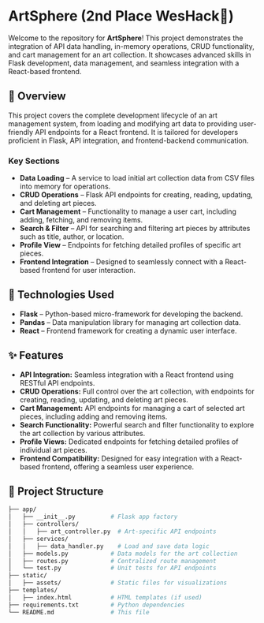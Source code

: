 # ArtSphere (2nd Place WesHack🥳)

Welcome to the repository for **ArtSphere**! This project demonstrates the integration of API data handling, in-memory operations, CRUD functionality, and cart management for an art collection. It showcases advanced skills in Flask development, data management, and seamless integration with a React-based frontend.

## 🚀 Overview

This project covers the complete development lifecycle of an art management system, from loading and modifying art data to providing user-friendly API endpoints for a React frontend. It is tailored for developers proficient in Flask, API integration, and frontend-backend communication.

### Key Sections
- **Data Loading** – A service to load initial art collection data from CSV files into memory for operations.
- **CRUD Operations** – Flask API endpoints for creating, reading, updating, and deleting art pieces.
- **Cart Management** – Functionality to manage a user cart, including adding, fetching, and removing items.
- **Search & Filter** – API for searching and filtering art pieces by attributes such as title, author, or location.
- **Profile View** – Endpoints for fetching detailed profiles of specific art pieces.
- **Frontend Integration** – Designed to seamlessly connect with a React-based frontend for user interaction.

## 🔧 Technologies Used

- **Flask** – Python-based micro-framework for developing the backend.
- **Pandas** – Data manipulation library for managing art collection data.
- **React** – Frontend framework for creating a dynamic user interface.


## ✨ Features

- **API Integration:** Seamless integration with a React frontend using RESTful API endpoints.
- **CRUD Operations:** Full control over the art collection, with endpoints for creating, reading, updating, and deleting art pieces.
- **Cart Management:** API endpoints for managing a cart of selected art pieces, including adding and removing items.
- **Search Functionality:** Powerful search and filter functionality to explore the art collection by various attributes.
- **Profile Views:** Dedicated endpoints for fetching detailed profiles of individual art pieces.
- **Frontend Compatibility:** Designed for easy integration with a React-based frontend, offering a seamless user experience.

## 📁 Project Structure

```bash
├── app/
│   ├── __init__.py          # Flask app factory
│   ├── controllers/
│   │   ├── art_controller.py  # Art-specific API endpoints
│   ├── services/
│   │   ├── data_handler.py    # Load and save data logic
│   ├── models.py            # Data models for the art collection
│   ├── routes.py            # Centralized route management
│   └── test.py              # Unit tests for API endpoints
├── static/
│   ├── assets/              # Static files for visualizations
├── templates/
│   ├── index.html           # HTML templates (if used)
├── requirements.txt         # Python dependencies
└── README.md                # This file
